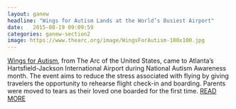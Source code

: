 ```yaml
---
layout: ganew
headline: "Wings for Autism Lands at the World’s Busiest Airport"
date:   2015-08-19 09:09:59
categories: ganew-section2
image: https://www.thearc.org/image/WingsForAutism-100x100.jpg
---
```

<a href="http://www.thearc.org/wings">Wings for Autism</a>, from The Arc of the United States, came to Atlanta’s Hartsfield-Jackson International Airport during National Autism Awareness month. The event aims to reduce the stress associated with flying by giving travelers the opportunity to rehearse flight check-in and boarding. Parents were moved to tears as their loved one boarded for the first time. <a href="https://ga.thearc.org/2016/06/21/wingsatl">READ MORE</a>

